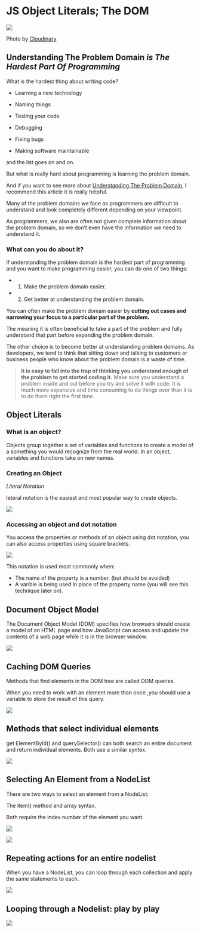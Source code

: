 # JS Object Literals; The DOM

![  ](https://res.cloudinary.com/practicaldev/image/fetch/s--fzU9Q772--/c_imagga_scale,f_auto,fl_progressive,h_900,q_auto,w_1600/https://thepracticaldev.s3.amazonaws.com/i/ern57e4pds7jpp9oq5xy.png)

Photo by [Cloudinary](https://res.cloudinary.com/practicaldev/image/fetch/s--fzU9Q772--/c_imagga_scale,f_auto,fl_progressive,h_900,q_auto,w_1600/https://thepracticaldev.s3.amazonaws.com/i/ern57e4pds7jpp9oq5xy.png)

## Understanding The Problem Domain *is The Hardest Part Of Programming*

What is the hardest thing about writing code?

- Learning a new technology

- Naming things

- Testing your code

- Debugging

- Fixing bugs

- Making software maintainable

and the list goes on and on.

But what is really hard about programming is learning the problem domain.

And if you want to see more about [Understanding The Problem Domain][1], I recommend this article it is really helpful.

[1]: https://dzone.com/articles/understanding-problem-domain "Dzone: Dom"

Many of the problem domains we face as programmers are difficult to understand and look completely different depending on your viewpoint.

As programmers, we also are often not given complete information about the problem domain, so we don’t even have the information we need to understand it.

### What can you do about it?

If understanding the problem domain is the hardest part of programming and you want to make programming easier, you can do one of two things:

- 1. Make the problem domain easier.

- 2. Get better at understanding the problem domain.

You can often make the problem domain easier by **cutting out cases and narrowing your focus to a particular part of the problem.**

The meaning it is often beneficial to take a part of the problem and fully understand that part before expanding the problem domain.

The other choice is to become better at understanding problem domains.  As developers, we tend to think that sitting down and talking to customers or business people who know about the problem domain is a waste of time.

> **It is easy to fall into the trap of thinking you understand enough of the problem to get started coding it.**  Make sure you understand a problem inside and out before you try and solve it with code. It is much more expensive and time consuming to do things over than it is to do them right the first time.

## Object Literals

### What is an object?

Objects group together a set of variables and functions to create a model of a something you would recognize from the real world. In an object, variables and functions take on new names.

### Creating an Object
*Literal Notation*

leteral notation is the easiest and most popular way to create objects.

![ ](class06\objects1.JPG)

### Accessing an object and dot notation

You access the properties or methods of an object using dot notation, you can also access properties using square brackets.

![ ](class06\objects2.JPG)

This notation is used most commonly when:

- The name of the property is a number. (but should be avoided)
- A varible is being used in place of the property name (you will see this technique later on).

## Document Object Model

The Document Object Model (DOM) specifies how browsers should create a model of an HTML page and how JavaScript can access and update the contents of a web page while it is in the browser window.

![ ](class06\dom1.JPG)

## Caching DOM Queries

Methods that find elements in the DOM tree are called DOM queries.

When you need to work with an element more than once ,you should use a variable to store the result of this query.

![ ](class06\dom2.JPG)

## Methods that select individual elements

get ElementById() and querySelector() can both search an entire document and return individual elements. Both use a similar syntex.

![ ](class06\dom3.JPG)

## Selecting An Element from a NodeList

There are two ways to select an element from a NodeList:

The item() method and array syntax.

Both require the index number of the element you want.

![ ](class06\dom4.JPG)

![ ](class06\dom5.JPG)

## Repeating actions for an entire nodelist

When you have a NodeList, you can loop through each collection and apply the same statements to each.

![ ](class06\dom6.JPG)

## Looping through a Nodelist: play by play

![ ](class06\dom7.JPG)
